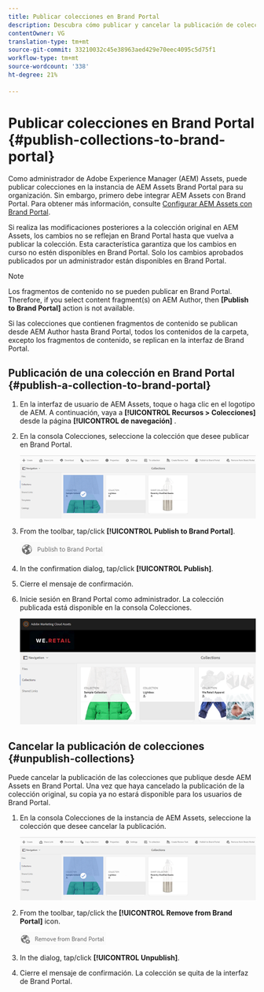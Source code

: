 ```yaml
---
title: Publicar colecciones en Brand Portal
description: Descubra cómo publicar y cancelar la publicación de colecciones en Brand Portal.
contentOwner: VG
translation-type: tm+mt
source-git-commit: 33210032c45e38963aed429e70eec4095c5d75f1
workflow-type: tm+mt
source-wordcount: '338'
ht-degree: 21%

---
```



# Publicar colecciones en Brand Portal {#publish-collections-to-brand-portal}

Como administrador de Adobe Experience Manager (AEM) Assets, puede publicar colecciones en la instancia de AEM Assets Brand Portal para su organización. Sin embargo, primero debe integrar AEM Assets con Brand Portal. Para obtener más información, consulte [Configurar AEM Assets con Brand Portal](configure-aem-assets-with-brand-portal.md).

Si realiza las modificaciones posteriores a la colección original en AEM Assets, los cambios no se reflejan en Brand Portal hasta que vuelva a publicar la colección. Esta característica garantiza que los cambios en curso no estén disponibles en Brand Portal. Solo los cambios aprobados publicados por un administrador están disponibles en Brand Portal.

>[!NOTE]
>
>Los fragmentos de contenido no se pueden publicar en Brand Portal. Therefore, if you select content fragment(s) on AEM Author, then **[Publish to Brand Portal]** action is not available.
>
>Si las colecciones que contienen fragmentos de contenido se publican desde AEM Author hasta Brand Portal, todos los contenidos de la carpeta, excepto los fragmentos de contenido, se replican en la interfaz de Brand Portal.

## Publicación de una colección en Brand Portal {#publish-a-collection-to-brand-portal}

1. En la interfaz de usuario de AEM Assets, toque o haga clic en el logotipo de AEM. A continuación, vaya a **[!UICONTROL Recursos > Colecciones]** desde la página **[!UICONTROL de navegación]** .
2. En la consola Colecciones, seleccione la colección que desee publicar en Brand Portal.

   ![select_collection](assets/select_collection.png)

3. From the toolbar, tap/click **[!UICONTROL Publish to Brand Portal]**.

   ![publish_to_bp_icon](assets/publish_to_bp_icon.png)

4. In the confirmation dialog, tap/click **[!UICONTROL Publish]**.
5. Cierre el mensaje de confirmación.
6. Inicie sesión en Brand Portal como administrador. La colección publicada está disponible en la consola Colecciones.

   ![publish_collection](assets/published_collection.png)

## Cancelar la publicación de colecciones {#unpublish-collections}

Puede cancelar la publicación de las colecciones que publique desde AEM Assets en Brand Portal. Una vez que haya cancelado la publicación de la colección original, su copia ya no estará disponible para los usuarios de Brand Portal.

1. En la consola Colecciones de la instancia de AEM Assets, seleccione la colección que desee cancelar la publicación.

   ![select_collection-1](assets/select_collection-1.png)

2. From the toolbar, tap/click the **[!UICONTROL Remove from Brand Portal]** icon.

   ![remove_from_bp_icon](assets/remove_from_bp_icon.png)

3. In the dialog, tap/click **[!UICONTROL Unpublish]**.
4. Cierre el mensaje de confirmación. La colección se quita de la interfaz de Brand Portal.
